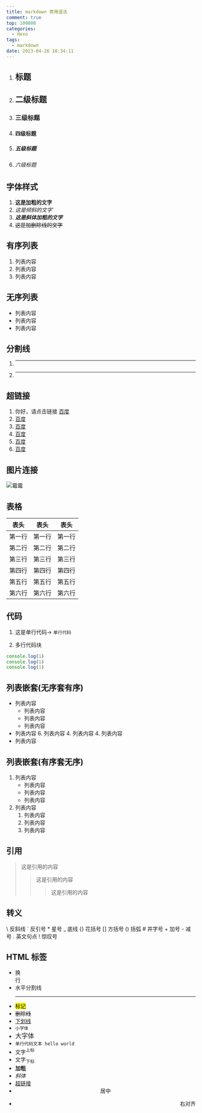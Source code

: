```yaml
---
title: markdown 常用语法
comment: true
top: 100000
categories:
  - Hexo
tags:
  - markdown
date: 2023-04-26 10:34:11
---
```


1. ## 标题
2. ## 二级标题
3. ### 三级标题
4. #### 四级标题
5. ##### 五级标题
6. ###### 六级标题

## 字体样式

1. **这是加粗的文字**
2. _这是倾斜的文字_`
3. **_这是斜体加粗的文字_**
4. ~~这是加删除线的文字~~

## 有序列表

1. 列表内容
2. 列表内容
3. 列表内容

## 无序列表

- 列表内容
- 列表内容
- 列表内容

## 分割线

1. ***
2. ---

## 超链接

1. 你好，请点击链接 [百度](http://baidu.com)
1.  [百度](http://baidu.com)
1.  [百度](http://baidu.com)
1.  [百度](http://baidu.com)
1.  [百度](http://baidu.com)
1.  [百度](http://baidu.com)

## 图片连接
![霉霉](https://gimg2.baidu.com/image_search/src=http%3A%2F%2Fc-ssl.duitang.com%2Fuploads%2Fitem%2F201502%2F09%2F20150209171221_uFkTa.jpeg&refer=http%3A%2F%2Fc-ssl.duitang.com&app=2002&size=f9999,10000&q=a80&n=0&g=0n&fmt=auto?sec=1685866238&t=442c26597b5dc85fbb2fff987f95d4b4)

## 表格
| 表头   | 表头  | 表头   |
| ------| ------| ------|
| 第一行 | 第一行 | 第一行 |
| 第二行 | 第二行 | 第二行 |
| 第三行 | 第三行 | 第三行 |
| 第四行 | 第四行 | 第四行 |
| 第五行 | 第五行 | 第五行 |
| 第六行 | 第六行 | 第六行 |

## 代码
1. 这是单行代码-> ` 单行代码 `

2. 多行代码块

```javaScript
console.log(1)
console.log(1)
console.log(1)
```
## 列表嵌套(无序套有序)
- 列表内容
    + 列表内容
    + 列表内容
    + 列表内容
- 列表内容
    6. 列表内容
    4. 列表内容
    4. 列表内容
- 列表内容

## 列表嵌套(有序套无序)
1. 列表内容
    - 列表内容
    - 列表内容
    - 列表内容
2. 列表内容
    1. 列表内容
    2. 列表内容
    3. 列表内容

## 引用
>这是引用的内容
>>这是引用的内容
>>>这是引用的内容

## 转义
\\   反斜线
\`   反引号
\*   星号
\_   底线
\{}  花括号
\[]  方括号
\()  括弧
\#   井字号
\+   加号
\-   减号
\.   英文句点
\!   惊叹号

## HTML 标签
* 换<br/>行
* 水平分割线<hr/>
* <mark>标记</mark>
* <del>删除线</del>
* <u>下划线</u>
* <small>小字体</small>
* <big>大字体</big>
* <code>单行代码文本 hello world</code>
* 文字<sup>上标</sup>
* 文字<sub>下标</sub>
* <b>加粗</b>
* <i>斜体</i>
* <a href="http://www.baidu.com" target="_blank">超链接</a>
* <center>居中</center>
* <p align=right>右对齐</p>